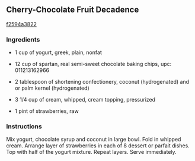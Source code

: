 ## Cherry-Chocolate Fruit Decadence

[f2594a3822](http://www.food.com/recipe/cherry-chocolate-fruit-decadence-16177)

### Ingredients

 - 1 cup of yogurt, greek, plain, nonfat

 - 12 cup of spartan, real semi-sweet chocolate baking chips, upc: 011213162966

 - 2 tablespoon of shortening confectionery, coconut (hydrogenated) and or palm kernel (hydrogenated)

 - 3 1/4 cup of cream, whipped, cream topping, pressurized

 - 1 pint of strawberries, raw

### Instructions

Mix yogurt, chocolate syrup and coconut in large bowl. Fold in whipped cream. Arrange layer of strawberries in each of 8 dessert or parfait dishes. Top with half of the yogurt mixture. Repeat layers. Serve immediately.